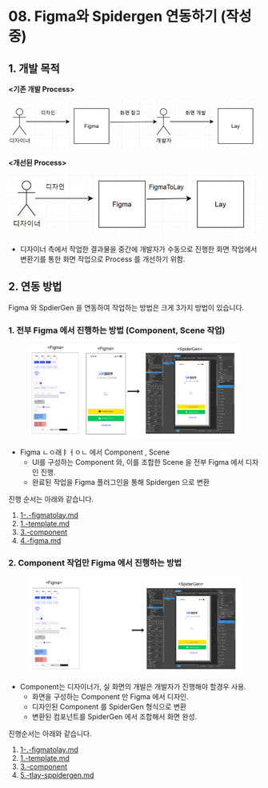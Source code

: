 # 08. Figma와 Spidergen 연동하기 (작성중)

## 1. 개발 목적

**<기존 개발 Process>**

<div align="left" data-full-width="false"><img src="../../.gitbook/assets/1.png" alt=""></div>

**<개선된 Process>**

<div align="left" data-full-width="false"><img src="../../.gitbook/assets/2.png" alt=""></div>

* 디자이너 측에서 작업한 결과물을 중간에 개발자가 수동으로 진행한 화면 작업에서 변환기를 통한 화면 작업으로 Process 를 개선하기 위함.



## 2. 연동 방법

Figma  와 SpdierGen 을 연동하여  작업하는 방법은 크게 3가지 방법이 있습니다.

### 1. 전부 Figma 에서 진행하는 방법 (Component, Scene 작업)

<figure><img src="../../.gitbook/assets/image (4) (1) (1) (1).png" alt=""><figcaption></figcaption></figure>

* Figma ㄴㅇ래ㅑㅓㅇㄴ 에서 Component , Scene&#x20;
  * UI를 구성하는 Component 와, 이를 조합한 Scene 을 전부 Figma 에서 디자인 진행.
  * 완료된 작업을 Figma 플러그인을 통해 Spidergen 으로 변환



진행 순서는 아래와 같습니다.

1. [1-.-figmatolay.md](../../05-advanced/06-figma-spidergen/1-.-figmatolay.md "mention")
2. [1.-template.md](../../05-advanced/06-figma-spidergen/1.-template.md "mention")
3. [3.-component](../../05-advanced/06-figma-spidergen/3.-component/ "mention")
4. [4.-figma.md](../../05-advanced/06-figma-spidergen/4.-figma.md "mention")



### 2.  Component 작업만 Figma 에서 진행하는 방법

<figure><img src="../../.gitbook/assets/image (1) (1) (1) (1) (1) (1) (1).png" alt=""><figcaption></figcaption></figure>

* Component는 디자이너가, 실 화면의 개발은 개발자가 진행해야  할경우 사용.
  * 화면을 구성하는 Component 만 Figma 에서 디자인.
  * 디자인된 Component 를 SpiderGen 형식으로 변환
  * 변환된 컴포넌트를 SpiderGen 에서 조합해서 화면 완성.



진행순서는 아래와 같습니다.

1. [1-.-figmatolay.md](../../05-advanced/06-figma-spidergen/1-.-figmatolay.md "mention")
2. [1.-template.md](../../05-advanced/06-figma-spidergen/1.-template.md "mention")
3. [3.-component](../../05-advanced/06-figma-spidergen/3.-component/ "mention")
4. [5.-tlay-sppidergen.md](../../05-advanced/06-figma-spidergen/5.-tlay-sppidergen.md "mention")

